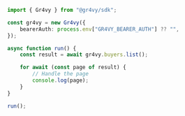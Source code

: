 <!-- Start SDK Example Usage [usage] -->
```typescript
import { Gr4vy } from "@gr4vy/sdk";

const gr4vy = new Gr4vy({
    bearerAuth: process.env["GR4VY_BEARER_AUTH"] ?? "",
});

async function run() {
    const result = await gr4vy.buyers.list();

    for await (const page of result) {
        // Handle the page
        console.log(page);
    }
}

run();

```
<!-- End SDK Example Usage [usage] -->